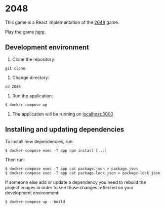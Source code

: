 # 2048

This game is a React implementation of the [2048](<https://en.wikipedia.org/wiki/2048_(video_game)>) game.

Play the game [here](http://rbika.github.io/2048).

## Development environment

1. Clone the repository:

```
git clone
```

1. Change directory:

```
cd 2048
```

1. Run the application:

```
$ docker-compose up
```

1. The application will be running on [localhost:3000]()

## Installing and updating dependencies

To install new dependencies, run:

```
$ docker-compose exec -T app npm install [...]
```

Then run:

```
$ docker-compose exec -T app cat package.json > package.json
$ docker-compose exec -T app cat package-lock.json > package-lock.json
```

If someone else add or update a dependency you need to rebuild the project images in order to see those changes reflected on your development environment:

```
$ docker-compose up --build
```
